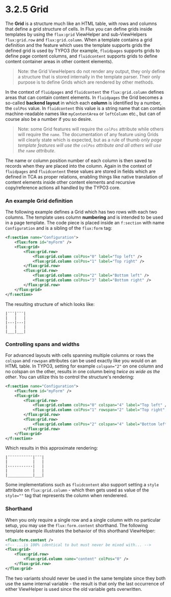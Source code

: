 3.2.5 Grid
==========

The **Grid** is a structure much like an HTML table, with rows and columns that define a grid structure of cells. In Flux you can define grids inside templates by using the `flux:grid` ViewHelper and sub-ViewHelpers `flux:grid.row` and `flux:grid.column`. When a template contains a grid definition and the feature which uses the template supports grids the defined grid is used by TYPO3 (for example, `fluidpages` supports grids to define page content columns, and `fluidcontent` supports grids to define content container areas in other content elements).

> Note: the Grid ViewHelpers do not render any output, they only define a structure that is stored internally in the template parser. Their only purpose is to define Grids which are rendered by other methods.

In the context of `fluidpages` and `fluidcontent` the `flux:grid.column` defines areas that can contain content elements. In `fluidpages` the Grid becomes a so-called **backend layout** in which each **column** is identified by a number, the `colPos` value. In `fluidcontent` this value is a string name that can contain machine-readable names like `myContentArea` or `leftColumn` etc., but can of course also be a number if you so desire.

> Note: some Grid features will require the `colPos` attribute while others will require the `name`. The documentation of any feature using Grids will clearly state which is expected, but as a rule of thumb _only page template features will use the `colPos` attribute and all others will use the `name` attribute_.

The name or column position number of each column is then saved to records when they are placed into the column. Again in the context of `fluidpages` and `fluidcontent` these values are stored in fields which are defined in TCA as proper relations, enabling things like native translation of content elements inside other content elements and recursive copy/reference actions all handled by the TYPO3 core.

### An example Grid definition

The following example defines a Grid which has two rows with each two columns. The template uses column **numbering** and is intended to be used in a page template. The code piece is placed inside an `f:section` with name `Configuration` and is a sibling of the `flux:form` tag:

```xml
<f:section name="Configuration">
    <flux:form id="myForm" />
    <flux:grid>
        <flux:grid.row>
            <flux:grid.column colPos="0" label="Top left" />
            <flux:grid.column colPos="1" label="Top right" />
        </flux:grid.row>
        <flux:grid.row>
            <flux:grid.column colPos="2" label="Bottom left" />
            <flux:grid.column colPos="3" label="Bottom right" />
        </flux:grid.row>
    </flux:grid>
</f:section>
```

The resulting structure of which looks like:

```plain
|¨¨¨|¨¨¨|
|   |   |
|---|---|
|   |   |
|___|___|
```


### Controlling spans and widths

For advanced layouts with cells spanning multiple columns or rows the `colspan` and `rowspan` attributes can be used exactly like you would on an HTML table. In TYPO3, setting for example `colspan="2"` on one column and no colspan on the other, results in one column being _twice as wide as the other_. You can utilize this to control the structure's rendering:


```xml
<f:section name="Configuration">
    <flux:form id="myForm" />
    <flux:grid>
        <flux:grid.row>
            <flux:grid.column colPos="0" colspan="4" label="Top left" />
            <flux:grid.column colPos="1" rowspan="2" label="Top right" />
        </flux:grid.row>
        <flux:grid.row>
            <flux:grid.column colPos="2" colspan="4" label="Bottom left" />
        </flux:grid.row>
    </flux:grid>
</f:section>
```

Which results in this approximate rendering:

```plain
|¨¨¨¨¨¨¨¨¨¨¨|¨¨¨|
|           |   |
|-----------|   |
|           |   |
|___________|___|
```

Some implementations such as `fluidcontent` also support setting a `style` attribute on `flux:grid.column` - which then gets used as value of the `style=""` tag that represents the column when renderered.

### Shorthand

When you only require a single row and a single column with no particular setup, you may use the `flux:form.content` shorthand. The following template example illustrates the behavior of this shorthand ViewHelper:

```xml
<flux:form.content />
<!-- ...is 100% identical to but must never be mixed with... -->
<flux:grid>
    <flux:grid.row>
        <flux:grid.column name="content" colPos="0" />
    </flux:grid.row>
</flux:grid>
```

The two variants should never be used in the same template since they both use the same internal variable - the result is that only the last occurrence of either ViewHelper is used since the old variable gets overwritten.
